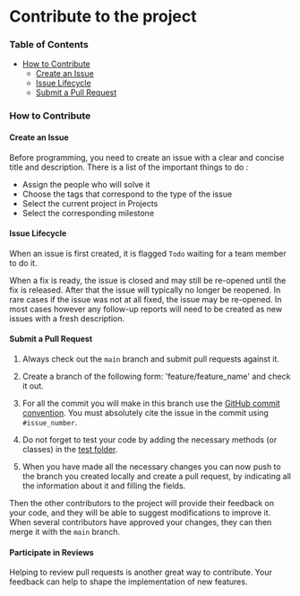 # Contribute to the project

### Table of Contents

* [How to Contribute](#how-to-contribute)
  * [Create an Issue](#create-an-issue)
  * [Issue Lifecycle](#issue-lifecycle)
  * [Submit a Pull Request](#submit-a-pull-request)

### How to Contribute

#### Create an Issue

Before programming, you need to create an issue with a clear and concise title and description.
There is a list of the important things to do :

* Assign the people who will solve it
* Choose the tags that correspond to the type of the issue
* Select the current project in Projects
* Select the corresponding milestone

#### Issue Lifecycle

When an issue is first created, it is flagged `Todo` waiting for a team
member to do it.

When a fix is ready, the issue is closed and may still be re-opened until the fix is
released. After that the issue will typically no longer be reopened. In rare cases if the
issue was not at all fixed, the issue may be re-opened. In most cases however any
follow-up reports will need to be created as new issues with a fresh description.

#### Submit a Pull Request

1. Always check out the `main` branch and submit pull requests against it.

2. Create a branch of the following form: 'feature/feature_name' and check it out.

3. For all the commit you will make in this branch use
   the [GitHub commit convention](https://gist.github.com/qoomon/5dfcdf8eec66a051ecd85625518cfd13).
   You must absolutely cite the issue in the commit using `#issue_number`.

4. Do not forget to test your code by adding the necessary methods (or classes)
   in
   the [test folder](https://github.com/pns-si3-projects/projet2-ps-23-24-citadels-2024-c/tree/main/src/test/java/fr/univ_cotedazur/polytech/si3/team_c/citadels).

5. When you have made all the necessary changes you can now push to the branch you created locally and create a pull
   request,
   by indicating all the information about it and filling the fields.

Then the other contributors to the project will provide their feedback on your code, and
they will be able to suggest modifications to improve it. When several contributors have
approved your changes, they can then merge it with the `main` branch.

#### Participate in Reviews

Helping to review pull requests is another great way to contribute. Your feedback
can help to shape the implementation of new features.

